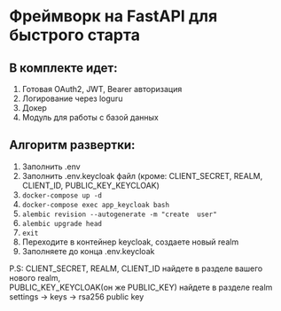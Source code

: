 # Фреймворк на FastAPI для быстрого старта

## В комплекте идет:  
1. Готовая OAuth2, JWT, Bearer авторизация  
2. Логирование через loguru  
3. Докер  
4. Модуль для работы с базой данных  

## Алгоритм развертки:
1. Заполнить .env
2. Заполнить .env.keycloak файл (кроме: CLIENT_SECRET, REALM, CLIENT_ID, PUBLIC_KEY_KEYCLOAK)
3. ```docker-compose up -d```
4. ```docker-compose exec app_keycloak bash```
5. ```alembic revision --autogenerate -m "create  user"```
6. ```alembic upgrade head```
7. ```exit```
8. Переходите в контейнер keycloak, создаете новый realm
9. Заполняете до конца .env.keycloak  

P.S: CLIENT_SECRET, REALM, CLIENT_ID найдете в разделе вашего нового realm,  
PUBLIC_KEY_KEYCLOAK(он же PUBLIC_KEY) найдете в разделе realm settings -> keys -> rsa256 public key